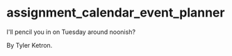 # assignment_calendar_event_planner
I'll pencil you in on Tuesday around noonish?

By Tyler Ketron.
